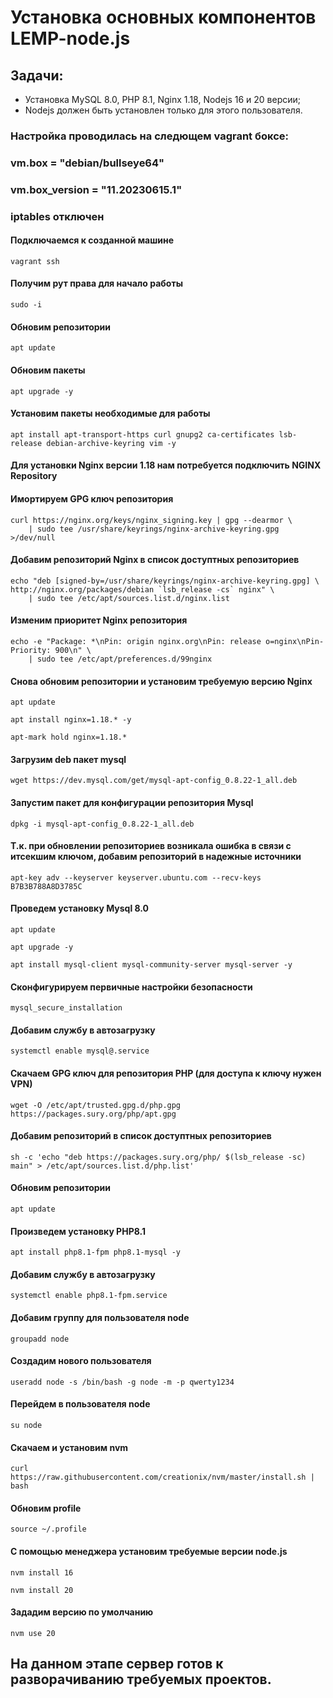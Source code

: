 # Установка основных компонентов LEMP-node.js


## Задачи:
- Установка MySQL 8.0, PHP 8.1, Nginx 1.18,  Nodejs 16 и 20 версии;
- Nodejs должен быть установлен только для этого пользователя.


### Настройка проводилась на следющем vagrant боксе:
### vm.box = "debian/bullseye64" 
### vm.box_version = "11.20230615.1"
### iptables отключен  <br/> 


#### Подключаемся к созданной машине
```vagrant ssh```
#### Получим рут права для начало работы
```sudo -i```
#### Обновим репозитории
```apt update```
#### Обновим пакеты
```apt upgrade -y```
#### Установим пакеты необходимые для работы
```apt install apt-transport-https curl gnupg2 ca-certificates lsb-release debian-archive-keyring vim -y```
#### Для установки Nginx версии 1.18 нам потребуется подключить NGINX Repository 
#### Имортируем GPG ключ репозитория 
```
curl https://nginx.org/keys/nginx_signing.key | gpg --dearmor \
    | sudo tee /usr/share/keyrings/nginx-archive-keyring.gpg >/dev/null
```
#### Добавим репозиторий Nginx в список доступтных репозиториев
```
echo "deb [signed-by=/usr/share/keyrings/nginx-archive-keyring.gpg] \
http://nginx.org/packages/debian `lsb_release -cs` nginx" \
    | sudo tee /etc/apt/sources.list.d/nginx.list
```
#### Изменим приоритет Nginx репозитория
```
echo -e "Package: *\nPin: origin nginx.org\nPin: release o=nginx\nPin-Priority: 900\n" \
    | sudo tee /etc/apt/preferences.d/99nginx
```
#### Снова обновим репозитории и установим требуемую версию Nginx
```apt update```


```apt install nginx=1.18.* -y```


```apt-mark hold nginx=1.18.*```


#### Загрузим deb пакет mysql
```wget https://dev.mysql.com/get/mysql-apt-config_0.8.22-1_all.deb```
#### Запустим пакет для конфигурации репозитория Mysql
```dpkg -i mysql-apt-config_0.8.22-1_all.deb```
#### Т.к. при обновлении репозиториев возникала ошибка в связи с итсекшим ключом, добавим репозиторий в надежные источники
```apt-key adv --keyserver keyserver.ubuntu.com --recv-keys B7B3B788A8D3785C```
#### Проведем установку Mysql 8.0
```apt update```


```apt upgrade -y```


```apt install mysql-client mysql-community-server mysql-server -y```


#### Сконфигурируем первичные настройки безопасности
```mysql_secure_installation```
#### Добавим службу в автозагрузку
```systemctl enable mysql@.service```


#### Скачаем GPG ключ для репозитория PHP (для доступа к ключу нужен VPN)
```wget -O /etc/apt/trusted.gpg.d/php.gpg https://packages.sury.org/php/apt.gpg```
#### Добавим репозиторий в список доступтных репозиториев
```sh -c 'echo "deb https://packages.sury.org/php/ $(lsb_release -sc) main" > /etc/apt/sources.list.d/php.list'```
#### Обновим репозитории
```apt update```
#### Произведем установку PHP8.1
```apt install php8.1-fpm php8.1-mysql -y```
#### Добавим службу в автозагрузку
```systemctl enable php8.1-fpm.service```


#### Добавим группу для пользователя node
```groupadd node```
#### Создадим нового пользователя
```useradd node -s /bin/bash -g node -m -p qwerty1234```
#### Перейдем в пользователя node
```su node```
#### Скачаем и установим nvm
```curl https://raw.githubusercontent.com/creationix/nvm/master/install.sh | bash```
#### Обновим profile
```source ~/.profile```
#### С помощью менеджера установим требуемые версии node.js
```nvm install 16```


```nvm install 20```
#### Зададим версию по умолчанию
```nvm use 20```


## На данном этапе сервер готов к разворачиванию требуемых проектов. 
